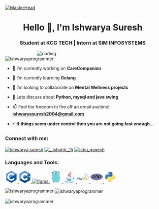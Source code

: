 [![MasterHead](https://gifdb.com/images/high/coding-skills-loading-dk68v8z0hevjpuiv.gif)](http://Ishwaryaprogrammer.io)
<h1 align="center">Hello 👋, I'm Ishwarya Suresh</h1>
<h3 align="center">Student at KCG TECH | Intern at SIM INFOSYSTEMS</h3>
<img align="right" alt="coding" width="400" src"https://images.lemonly.com/wp-content/uploads/2018/08/07150313/Homebase_Thumb_v01.gif">

<p align="left"> <img src="https://komarev.com/ghpvc/?username=ishwaryaprogrammer&label=Profile%20views&color=0e75b6&style=flat" alt="ishwaryaprogrammer" /> </p>

- 🔭 I’m currently working on **CareCompanion**

- 🌱 I’m currently learning **Golang**

- 👯 I’m looking to collaborate on **Mental Wellness projects**

- 💬 Lets discuss about **Python, mysql and java swing**

- 📫 Feel the freedom to fire off an email anytime! **ishwaryasuresh2004@gmail.com**

- ⚡ **If things seem under control then you are not going fast enough...**

<h3 align="left">Connect with me:</h3>
<p align="left">
<a href="https://linkedin.com/in/ishwarya suresh" target="blank"><img align="center" src="https://raw.githubusercontent.com/rahuldkjain/github-profile-readme-generator/master/src/images/icons/Social/linked-in-alt.svg" alt="ishwarya suresh" height="30" width="40" /></a>
<a href="https://instagram.com/_.ishuhh._15" target="blank"><img align="center" src="https://raw.githubusercontent.com/rahuldkjain/github-profile-readme-generator/master/src/images/icons/Social/instagram.svg" alt="_.ishuhh._15" height="30" width="40" /></a>
<a href="https://www.codechef.com/users/ishu_ganesh" target="blank"><img align="center" src="https://cdn.jsdelivr.net/npm/simple-icons@3.1.0/icons/codechef.svg" alt="ishu_ganesh" height="30" width="40" /></a>
</p>

<h3 align="left">Languages and Tools:</h3>
<p align="left"> <a href="https://www.cprogramming.com/" target="_blank" rel="noreferrer"> <img src="https://raw.githubusercontent.com/devicons/devicon/master/icons/c/c-original.svg" alt="c" width="40" height="40"/> </a> <a href="https://www.w3schools.com/cpp/" target="_blank" rel="noreferrer"> <img src="https://raw.githubusercontent.com/devicons/devicon/master/icons/cplusplus/cplusplus-original.svg" alt="cplusplus" width="40" height="40"/> </a> <a href="https://www.figma.com/" target="_blank" rel="noreferrer"> <img src="https://www.vectorlogo.zone/logos/figma/figma-icon.svg" alt="figma" width="40" height="40"/> </a> <a href="https://golang.org" target="_blank" rel="noreferrer"> <img src="https://raw.githubusercontent.com/devicons/devicon/master/icons/go/go-original.svg" alt="go" width="40" height="40"/> </a> <a href="https://www.java.com" target="_blank" rel="noreferrer"> <img src="https://raw.githubusercontent.com/devicons/devicon/master/icons/java/java-original.svg" alt="java" width="40" height="40"/> </a> <a href="https://www.mysql.com/" target="_blank" rel="noreferrer"> <img src="https://raw.githubusercontent.com/devicons/devicon/master/icons/mysql/mysql-original-wordmark.svg" alt="mysql" width="40" height="40"/> </a> <a href="https://www.php.net" target="_blank" rel="noreferrer"> <img src="https://raw.githubusercontent.com/devicons/devicon/master/icons/php/php-original.svg" alt="php" width="40" height="40"/> </a> <a href="https://www.python.org" target="_blank" rel="noreferrer"> <img src="https://raw.githubusercontent.com/devicons/devicon/master/icons/python/python-original.svg" alt="python" width="40" height="40"/> </a> </p>

<p><img align="left" src="https://github-readme-stats.vercel.app/api/top-langs?username=ishwaryaprogrammer&show_icons=true&locale=en&layout=compact" alt="ishwaryaprogrammer" /></p>

<p>&nbsp;<img align="center" src="https://github-readme-stats.vercel.app/api?username=ishwaryaprogrammer&show_icons=true&locale=en" alt="ishwaryaprogrammer" /></p>

<p><img align="center" src="https://github-readme-streak-stats.herokuapp.com/?user=ishwaryaprogrammer&" alt="ishwaryaprogrammer" /></p>
